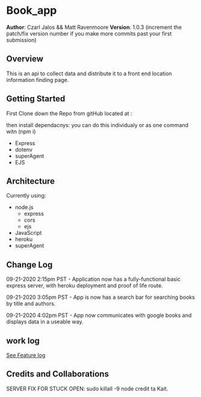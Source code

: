 # Book_app

**Author**: Czarl Jalos && Matt Ravenmoore
**Version**: 1.0.3
 (increment the patch/fix version number if you make more commits past your first submission)

## Overview

This is an api to collect data and distribute it to a front end location information finding page.

## Getting Started

First Clone down the Repo from gitHub located at :

then install dependacnys:
you can do this individualy or as one command witn (npm i)

* Express
* dotenv
* superAgent
* EJS

## Architecture

Currently using:

* node.js
  * express
  * cors
  * ejs
* JavaScript
* heroku
* superAgent

## Change Log

09-21-2020 2:15pm PST - Application now has a fully-functional basic express server, with heroku deployment and proof of life route.

09-21-2020 3:05pm PST - App is now has a search bar for searching books by title and authors.

09-21-2020 4:02pm PST - App now communicates with google books and displays data in a useable way.

## work log

[See Feature log](worklog.md)

## Credits and Collaborations

SERVER FIX FOR STUCK OPEN:
sudo killall -9 node credit ta Kait.